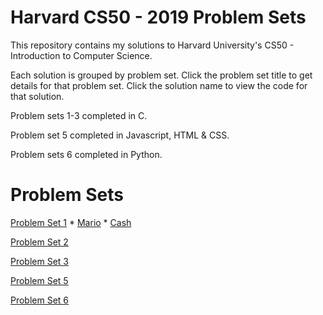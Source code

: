 # Harvard CS50 - 2019 Problem Sets
This repository contains my solutions to Harvard University's CS50 - Introduction to Computer Science.

Each solution is grouped by problem set. Click the problem set title to get details for that problem set. Click the solution name to view the code for that solution.

Problem sets 1-3 completed in C.

Problem set 5 completed in Javascript, HTML & CSS.

Problem sets 6 completed in Python.

# Problem Sets

 [Problem Set 1](https://docs.cs50.net/2019/x/psets/1/index.html "Problem Set 1") 
    * [Mario](https://github.com/RdotSilva/Harvard-CS50/blob/master/PSET1/mario "mario") 
    * [Cash](https://github.com/RdotSilva/Harvard-CS50/blob/master/PSET1/cash "cash") 

 [Problem Set 2](https://docs.cs50.net/2019/x/psets/2/index.html "Problem Set 2") 

 [Problem Set 3](https://docs.cs50.net/2019/x/psets/3/index.html "Problem Set 3") 
 
 [Problem Set 5](https://docs.cs50.net/2019/x/psets/5/index.html "Problem Set 5") 
  
 [Problem Set 6](https://docs.cs50.net/2019/x/psets/6/index.html "Problem Set 6")
